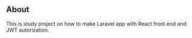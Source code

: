 ## About
This is study project on how to make Laravel app with React front end and JWT autorization.
